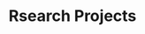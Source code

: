 ---
# Featured tags need to have either the `list` or `post` or `grid` layout (PRO only).
layout: list

# The title of the tag's page.
title: Rsearch Projects

# The name of the tag, used in a post's front matter (e.g. tags: [<slug>]).
#slug: projects

# (Optional) Write a short (~150 characters) description of this featured tag.
description: >
  This is a featured category, which have their own page.
  Check out `_featured_tags/example.md` to learn how to create your own.

permalink: /projects

# (Optional) You can disable grouping posts by date.
# no_groups: true

# Exclude this example category from the sitemap.
# DON'T USE THIS SETTING IN YOUR CATEGORIES!
sitemap: false
---